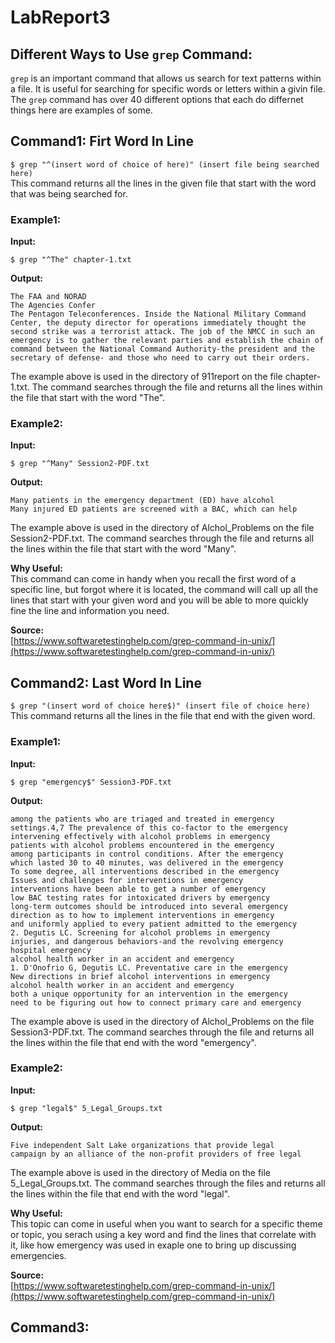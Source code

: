 # LabReport3

## Different Ways to Use `grep` Command: 
`grep` is an important command that allows us search for text patterns within a file. It is useful for searching for specific words or letters within a givin file. The `grep` command has over 40 different options that each do differnet things here are examples of some. 

## Command1: Firt Word In Line 
``$ grep "^(insert word of choice of here)" (insert file being searched here)``\
This command returns all the lines in the given file that start with the word that was being searched for.

### Example1:

**Input:** 
``` 
$ grep "^The" chapter-1.txt
```
**Output:** 
``` 
The FAA and NORAD
The Agencies Confer
The Pentagon Teleconferences. Inside the National Military Command Center, the deputy director for operations immediately thought the second strike was a terrorist attack. The job of the NMCC in such an emergency is to gather the relevant parties and establish the chain of command between the National Command Authority-the president and the secretary of defense- and those who need to carry out their orders.
```
The example above is used in the directory of 911report on the file chapter-1.txt. The command searches through the file and returns all the lines within the file that start with the word "The". 

### Example2:

**Input:** 
```
$ grep "^Many" Session2-PDF.txt
```
**Output:** 
```
Many patients in the emergency department (ED) have alcohol
Many injured ED patients are screened with a BAC, which can help
```
The example above is used in the directory of Alchol_Problems on the file Session2-PDF.txt. The command searches through the file and returns all the lines within the file that start with the word "Many".

**Why Useful:**\
This command can come in handy when you recall the first word of a specific line, but forgot where it is located, the command will call up all the lines that start with your given word and you will be able to more quickly fine the line and information you need.

**Source:**\
[https://www.softwaretestinghelp.com/grep-command-in-unix/](https://www.softwaretestinghelp.com/grep-command-in-unix/)

## Command2: Last Word In Line
``$ grep "(insert word of choice here$)" (insert file of choice here)``\
This command returns all the lines in the file that end with the given word.

### Example1: 

**Input:** 
```
$ grep "emergency$" Session3-PDF.txt 
```
**Output:** 
```
among the patients who are triaged and treated in emergency
settings.4,7 The prevalence of this co-factor to the emergency
intervening effectively with alcohol problems in emergency
patients with alcohol problems encountered in the emergency
among participants in control conditions. After the emergency
which lasted 30 to 40 minutes, was delivered in the emergency
To some degree, all interventions described in the emergency
Issues and challenges for interventions in emergency
interventions have been able to get a number of emergency
low BAC testing rates for intoxicated drivers by emergency
long-term outcomes should be introduced into several emergency
direction as to how to implement interventions in emergency
and uniformly applied to every patient admitted to the emergency
2. Degutis LC. Screening for alcohol problems in emergency
injuries, and dangerous behaviors-and the revolving emergency
hospital emergency
alcohol health worker in an accident and emergency
1. D'Onofrio G, Degutis LC. Preventative care in the emergency
New directions in brief alcohol interventions in emergency
alcohol health worker in an accident and emergency
both a unique opportunity for an intervention in the emergency
need to be figuring out how to connect primary care and emergency
```
The example above is used in the directory of Alchol_Problems on the file Session3-PDF.txt. The command searches through the file and returns all the lines within the file that end with the word "emergency". 

### Example2:

**Input:**
```
$ grep "legal$" 5_Legal_Groups.txt
```
**Output:**
```
Five independent Salt Lake organizations that provide legal
campaign by an alliance of the non-profit providers of free legal
```
The example above is used in the directory of Media on the file 5_Legal_Groups.txt. The command searches through the files and returns all the lines within the file that end with the word "legal".

**Why Useful:**\
This topic can come in useful when you want to search for a specific theme or topic, you serach using a key word and find the lines that correlate with it, like how emergency was used in exaple one to bring up discussing emergencies.

**Source:**\
[https://www.softwaretestinghelp.com/grep-command-in-unix/](https://www.softwaretestinghelp.com/grep-command-in-unix/)

## Command3:




